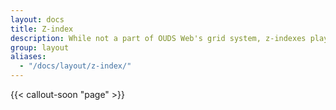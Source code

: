```yaml
---
layout: docs
title: Z-index
description: While not a part of OUDS Web's grid system, z-indexes play an important part in how our components overlay and interact with one another.
group: layout
aliases:
  - "/docs/layout/z-index/"
---
```


{{< callout-soon "page" >}}
